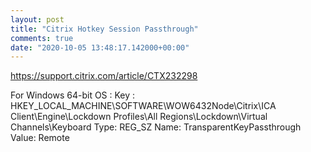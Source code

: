 ```yaml
---
layout: post
title: "Citrix Hotkey Session Passthrough"
comments: true
date: "2020-10-05 13:48:17.142000+00:00"
---
```



https://support.citrix.com/article/CTX232298

For Windows 64-bit OS : 
Key : HKEY_LOCAL_MACHINE\SOFTWARE\WOW6432Node\Citrix\ICA Client\Engine\Lockdown Profiles\All Regions\Lockdown\Virtual Channels\Keyboard
Type: REG_SZ
Name: TransparentKeyPassthrough
Value: Remote

